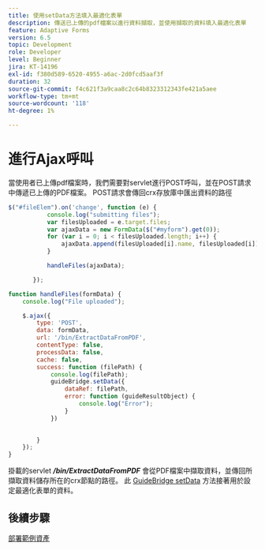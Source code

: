 ```yaml
---
title: 使用setData方法填入最適化表單
description: 傳送已上傳的pdf檔案以進行資料擷取，並使用擷取的資料填入最適化表單
feature: Adaptive Forms
version: 6.5
topic: Development
role: Developer
level: Beginner
jira: KT-14196
exl-id: f380d589-6520-4955-a6ac-2d0fcd5aaf3f
duration: 32
source-git-commit: f4c621f3a9caa8c2c64b8323312343fe421a5aee
workflow-type: tm+mt
source-wordcount: '118'
ht-degree: 1%

---
```


# 進行Ajax呼叫

當使用者已上傳pdf檔案時，我們需要對servlet進行POST呼叫，並在POST請求中傳遞已上傳的PDF檔案。 POST請求會傳回crx存放庫中匯出資料的路徑

```javascript
$("#fileElem").on('change', function (e) {
           console.log("submitting files");
           var filesUploaded = e.target.files;
           var ajaxData = new FormData($("#myform").get(0));
           for (var i = 0; i < filesUploaded.length; i++) {
               ajaxData.append(filesUploaded[i].name, filesUploaded[i]);
           }

           handleFiles(ajaxData);

       });

function handleFiles(formData) {
    console.log("File uploaded");

    $.ajax({
        type: 'POST',
        data: formData,
        url: '/bin/ExtractDataFromPDF',
        contentType: false,
        processData: false,
        cache: false,
        success: function (filePath) {
            console.log(filePath);
            guideBridge.setData({
                dataRef: filePath,
                error: function (guideResultObject) {
                    console.log("Error");
                }
            })
            

        }
    });
}
```

掛載的servlet **_/bin/ExtractDataFromPDF_** 會從PDF檔案中擷取資料，並傳回所擷取資料儲存所在的crx節點的路徑。
此 [GuideBridge setData](https://developer.adobe.com/experience-manager/reference-materials/6-5/forms/javascript-api/GuideBridge.html#setData__anchor) 方法接著用於設定最適化表單的資料。

## 後續步驟

[部署範例資產](./test-the-solution.md)
